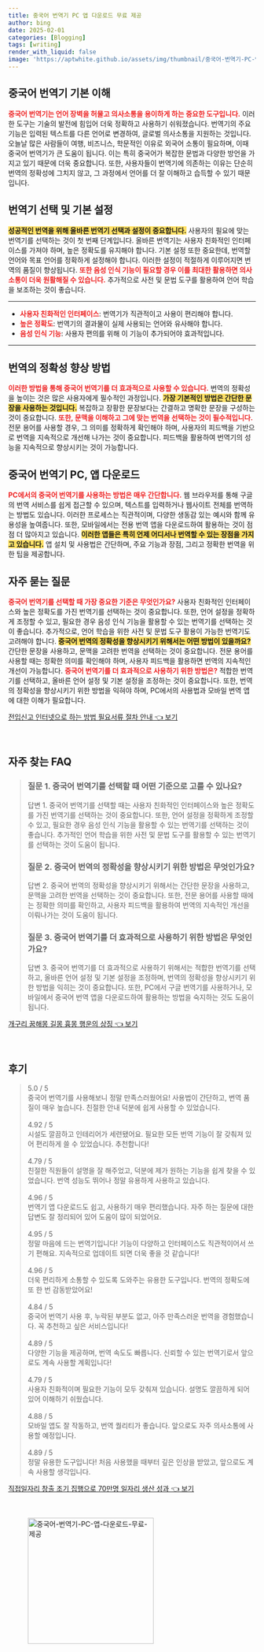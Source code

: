 ```yaml
---
title: 중국어 번역기 PC 앱 다운로드 무료 제공
author: bing
date: 2025-02-01
categories: [Blogging]
tags: [writing]
render_with_liquid: false
image: 'https://aptwhite.github.io/assets/img/thumbnail/중국어-번역기-PC-앱-다운로드-무료-제공.webp'
---
```



<h2 id='중국어_번역기_기본_이해'>중국어 번역기 기본 이해</h2>

<p><b><span style="color: #ee2323;">중국어 번역기는 언어 장벽을 허물고 의사소통을 용이하게 하는 중요한 도구입니다.</span></b> 이러한 도구는 기술의 발전에 힘입어 더욱 정확하고 사용하기 쉬워졌습니다. 번역기의 주요 기능은 입력된 텍스트를 다른 언어로 변경하여, 글로벌 의사소통을 지원하는 것입니다. 오늘날 많은 사람들이 여행, 비즈니스, 학문적인 이유로 외국어 소통이 필요하며, 이때 중국어 번역기가 큰 도움이 됩니다. 이는 특히 중국어가 복잡한 문법과 다양한 방언을 가지고 있기 때문에 더욱 중요합니다. 또한, 사용자들이 번역기에 의존하는 이유는 단순히 번역의 정확성에 그치지 않고, 그 과정에서 언어를 더 잘 이해하고 습득할 수 있기 때문입니다.</p>

<h2 id='번역기_선택_및_기본_설정'>번역기 선택 및 기본 설정</h2>

<p><b><span style="background-color: #ffe066;">성공적인 번역을 위해 올바른 번역기 선택과 설정이 중요합니다.</span></b> 사용자의 필요에 맞는 번역기를 선택하는 것이 첫 번째 단계입니다. 올바른 번역기는 사용자 친화적인 인터페이스를 가져야 하며, 높은 정확도를 유지해야 합니다. 기본 설정 또한 중요한데, 번역할 언어와 목표 언어를 정확하게 설정해야 합니다. 이러한 설정이 적절하게 이루어지면 번역의 품질이 향상됩니다. <b><span style="color: #ee2323;">또한 음성 인식 기능이 필요할 경우 이를 최대한 활용하면 의사소통이 더욱 원활해질 수 있습니다.</span></b> 추가적으로 사전 및 문법 도구를 활용하여 언어 학습을 보조하는 것이 좋습니다.</p>

<hr />

<ul>
    <li><b><span style="color: #ee2323;">사용자 친화적인 인터페이스</span></b>: 번역기가 직관적이고 사용이 편리해야 합니다.</li>
    <li><b><span style="color: #ee2323;">높은 정확도</span></b>: 번역기의 결과물이 실제 사용되는 언어와 유사해야 합니다.</li>
    <li><b><span style="color: #ee2323;">음성 인식 기능</span></b>: 사용자 편의를 위해 이 기능이 추가되어야 효과적입니다.</li>
</ul>

<hr />

<h2 id='번역의_정확성_향상_방법'>번역의 정확성 향상 방법</h2>

<p><b><span style="color: #ee2323;">이러한 방법을 통해 중국어 번역기를 더 효과적으로 사용할 수 있습니다.</span></b> 번역의 정확성을 높이는 것은 많은 사용자에게 필수적인 과정입니다. <b><span style="background-color: #ffe066;">가장 기본적인 방법은 간단한 문장을 사용하는 것입니다.</span></b> 복잡하고 장황한 문장보다는 간결하고 명확한 문장을 구성하는 것이 중요합니다. <b><span style="color: #ee2323;">또한, 문맥을 이해하고 그에 맞는 번역을 선택하는 것이 필수적입니다.</span></b> 전문 용어를 사용할 경우, 그 의미를 정확하게 확인해야 하며, 사용자의 피드백을 기반으로 번역을 지속적으로 개선해 나가는 것이 중요합니다. 피드백을 활용하여 번역기의 성능을 지속적으로 향상시키는 것이 가능합니다.</p>

<h2 id='중국어_번역기_PC_앱_다운로드'>중국어 번역기 PC, 앱 다운로드</h2>

<p><b><span style="color: #ee2323;">PC에서의 중국어 번역기를 사용하는 방법은 매우 간단합니다.</span></b> 웹 브라우저를 통해 구글의 번역 서비스를 쉽게 접근할 수 있으며, 텍스트를 입력하거나 웹사이트 전체를 번역하는 방법도 있습니다. 이러한 프로세스는 직관적이며, 다양한 생동감 있는 예시와 함께 유용성을 높여줍니다. 또한, 모바일에서는 전용 번역 앱을 다운로드하여 활용하는 것이 점점 더 많아지고 있습니다. <b><span style="background-color: #ffe066;">이러한 앱들은 특히 언제 어디서나 번역할 수 있는 장점을 가지고 있습니다.</span></b> 앱 설치 및 사용법은 간단하며, 주요 기능과 장점, 그리고 정확한 번역을 위한 팁을 제공합니다.</p>

<h2 id='자주_묻는_질문'>자주 묻는 질문</h2>

<p><b><span style="color: #ee2323;">중국어 번역기를 선택할 때 가장 중요한 기준은 무엇인가요?</span></b> 사용자 친화적인 인터페이스와 높은 정확도를 가진 번역기를 선택하는 것이 중요합니다. 또한, 언어 설정을 정확하게 조정할 수 있고, 필요한 경우 음성 인식 기능을 활용할 수 있는 번역기를 선택하는 것이 좋습니다. 추가적으로, 언어 학습을 위한 사전 및 문법 도구 활용이 가능한 번역기도 고려해야 합니다. <b><span style="background-color: #ffe066;">중국어 번역의 정확성을 향상시키기 위해서는 어떤 방법이 있을까요?</span></b> 간단한 문장을 사용하고, 문맥을 고려한 번역을 선택하는 것이 중요합니다. 전문 용어를 사용할 때는 정확한 의미를 확인해야 하며, 사용자 피드백을 활용하면 번역의 지속적인 개선이 가능합니다. <b><span style="color: #ee2323;">중국어 번역기를 더 효과적으로 사용하기 위한 방법은?</span></b> 적합한 번역기를 선택하고, 올바른 언어 설정 및 기본 설정을 조정하는 것이 중요합니다. 또한, 번역의 정확성을 향상시키기 위한 방법을 익혀야 하며, PC에서의 사용법과 모바일 번역 앱에 대한 이해가 필요합니다.</p>


<p><a class="click-button" title="전입신고 인터넷으로 하는 방법 필요서류 절차 안내" href="https://aptwhite.github.io/posts/%EC%A0%84%EC%9E%85%EC%8B%A0%EA%B3%A0-%EC%9D%B8%ED%84%B0%EB%84%B7%EC%9C%BC%EB%A1%9C-%ED%95%98%EB%8A%94-%EB%B0%A9%EB%B2%95-%ED%95%84%EC%9A%94%EC%84%9C%EB%A5%98-%EC%A0%88%EC%B0%A8-%EC%95%88%EB%82%B4/" rel="dofollow">전입신고 인터넷으로 하는 방법 필요서류 절차 안내 👈 보기</a></p><br>
<h2 id='자주_찾는_FAQ'>자주 찾는 FAQ</h2>
<div itemscope="" itemtype="https://schema.org/FAQPage"> 
<blockquote> 
<div itemscope="" itemprop="mainEntity" itemtype="https://schema.org/Question"> 
<h3 itemprop="name">질문 1. 중국어 번역기를 선택할 때 어떤 기준으로 고를 수 있나요?</h3> 
<div itemscope="" itemprop="acceptedAnswer" itemtype="https://schema.org/Answer"> 
<span itemprop="text"> 
<p>답변 1. 중국어 번역기를 선택할 때는 사용자 친화적인 인터페이스와 높은 정확도를 가진 번역기를 선택하는 것이 중요합니다. 또한, 언어 설정을 정확하게 조정할 수 있고, 필요한 경우 음성 인식 기능을 활용할 수 있는 번역기를 선택하는 것이 좋습니다. 추가적인 언어 학습을 위한 사전 및 문법 도구를 활용할 수 있는 번역기를 선택하는 것이 도움이 됩니다.</p> 
</span> 
</div> 
</div> 

<div itemscope="" itemprop="mainEntity" itemtype="https://schema.org/Question"> 
<h3 itemprop="name">질문 2. 중국어 번역의 정확성을 향상시키기 위한 방법은 무엇인가요?</h3> 
<div itemscope="" itemprop="acceptedAnswer" itemtype="https://schema.org/Answer"> 
<span itemprop="text"> 
<p>답변 2. 중국어 번역의 정확성을 향상시키기 위해서는 간단한 문장을 사용하고, 문맥을 고려한 번역을 선택하는 것이 중요합니다. 또한, 전문 용어를 사용할 때에는 정확한 의미를 확인하고, 사용자 피드백을 활용하여 번역의 지속적인 개선을 이뤄나가는 것이 도움이 됩니다.</p> 
</span> 
</div> 
</div> 

<div itemscope="" itemprop="mainEntity" itemtype="https://schema.org/Question"> 
<h3 itemprop="name">질문 3. 중국어 번역기를 더 효과적으로 사용하기 위한 방법은 무엇인가요?</h3> 
<div itemscope="" itemprop="acceptedAnswer" itemtype="https://schema.org/Answer"> 
<span itemprop="text"> 
<p>답변 3. 중국어 번역기를 더 효과적으로 사용하기 위해서는 적합한 번역기를 선택하고, 올바른 언어 설정 및 기본 설정을 조정하며, 번역의 정확성을 향상시키기 위한 방법을 익히는 것이 중요합니다. 또한, PC에서 구글 번역기를 사용하거나, 모바일에서 중국어 번역 앱을 다운로드하여 활용하는 방법을 숙지하는 것도 도움이 됩니다.</p> 
</span> 
</div> 
</div> 

</blockquote> 
</div>
<p><a class="click-button" title="개구리 꿈해몽 길몽 흉몽 행운의 상징" href="https://aptwhite.github.io/posts/%EA%B0%9C%EA%B5%AC%EB%A6%AC-%EA%BF%88%ED%95%B4%EB%AA%BD-%EA%B8%B8%EB%AA%BD-%ED%9D%89%EB%AA%BD-%ED%96%89%EC%9A%B4%EC%9D%98-%EC%83%81%EC%A7%95/" rel="dofollow">개구리 꿈해몽 길몽 흉몽 행운의 상징 👈 보기</a></p><br>
<h2 id='후기'>후기</h2>
<div itemscope itemtype="https://schema.org/Product">
  <blockquote>
  <div itemprop="review" itemscope itemtype="https://schema.org/Review">
      <div itemprop="reviewRating" itemscope itemtype="https://schema.org/Rating"> <span itemprop="ratingValue">5.0</span> / <span itemprop="bestRating">5</span> </div>
      <span itemprop="reviewBody">중국어 번역기를 사용해보니 정말 만족스러웠어요! 사용법이 간단하고, 번역 품질이 매우 높습니다. 친절한 안내 덕분에 쉽게 사용할 수 있었습니다.</span>
  </div>
  <br>
  <div itemprop="review" itemscope itemtype="https://schema.org/Review">
      <div itemprop="reviewRating" itemscope itemtype="https://schema.org/Rating"> <span itemprop="ratingValue">4.92</span> / <span itemprop="bestRating">5</span> </div>
      <span itemprop="reviewBody">시설도 깔끔하고 인테리어가 세련됐어요. 필요한 모든 번역 기능이 잘 갖춰져 있어 편리하게 쓸 수 있었습니다. 추천합니다!</span>
  </div>
  <br>
  <div itemprop="review" itemscope itemtype="https://schema.org/Review">
      <div itemprop="reviewRating" itemscope itemtype="https://schema.org/Rating"> <span itemprop="ratingValue">4.79</span> / <span itemprop="bestRating">5</span> </div>
      <span itemprop="reviewBody">친절한 직원들이 설명을 잘 해주었고, 덕분에 제가 원하는 기능을 쉽게 찾을 수 있었습니다. 번역 성능도 뛰어나 정말 유용하게 사용하고 있습니다.</span>
  </div>
  <br>
  <div itemprop="review" itemscope itemtype="https://schema.org/Review">
      <div itemprop="reviewRating" itemscope itemtype="https://schema.org/Rating"> <span itemprop="ratingValue">4.96</span> / <span itemprop="bestRating">5</span> </div>
      <span itemprop="reviewBody">번역기 앱 다운로드도 쉽고, 사용하기 매우 편리했습니다. 자주 하는 질문에 대한 답변도 잘 정리되어 있어 도움이 많이 되었어요. </span>
  </div>
  <br>
  <div itemprop="review" itemscope itemtype="https://schema.org/Review">
      <div itemprop="reviewRating" itemscope itemtype="https://schema.org/Rating"> <span itemprop="ratingValue">4.95</span> / <span itemprop="bestRating">5</span> </div>
      <span itemprop="reviewBody">정말 마음에 드는 번역기입니다! 기능이 다양하고 인터페이스도 직관적이어서 쓰기 편해요. 지속적으로 업데이트 되면 더욱 좋을 것 같습니다!</span>
  </div>
  <br>
  <div itemprop="review" itemscope itemtype="https://schema.org/Review">
      <div itemprop="reviewRating" itemscope itemtype="https://schema.org/Rating"> <span itemprop="ratingValue">4.96</span> / <span itemprop="bestRating">5</span> </div>
      <span itemprop="reviewBody">더욱 편리하게 소통할 수 있도록 도와주는 유용한 도구입니다. 번역의 정확도에 또 한 번 감동받았어요!</span>
  </div>
  <br>
  <div itemprop="review" itemscope itemtype="https://schema.org/Review">
      <div itemprop="reviewRating" itemscope itemtype="https://schema.org/Rating"> <span itemprop="ratingValue">4.84</span> / <span itemprop="bestRating">5</span> </div>
      <span itemprop="reviewBody">중국어 번역기 사용 후, 누락된 부분도 없고, 아주 만족스러운 번역을 경험했습니다. 꼭 추천하고 싶은 서비스입니다!</span>
  </div>
  <br>
  <div itemprop="review" itemscope itemtype="https://schema.org/Review">
      <div itemprop="reviewRating" itemscope itemtype="https://schema.org/Rating"> <span itemprop="ratingValue">4.89</span> / <span itemprop="bestRating">5</span> </div>
      <span itemprop="reviewBody">다양한 기능을 제공하며, 번역 속도도 빠릅니다. 신뢰할 수 있는 번역기로서 앞으로도 계속 사용할 계획입니다!</span>
  </div>
  <br>
  <div itemprop="review" itemscope itemtype="https://schema.org/Review">
      <div itemprop="reviewRating" itemscope itemtype="https://schema.org/Rating"> <span itemprop="ratingValue">4.79</span> / <span itemprop="bestRating">5</span> </div>
      <span itemprop="reviewBody">사용자 친화적이며 필요한 기능이 모두 갖춰져 있습니다. 설명도 깔끔하게 되어 있어 이해하기 쉬웠습니다.</span>
  </div>
  <br>
  <div itemprop="review" itemscope itemtype="https://schema.org/Review">
      <div itemprop="reviewRating" itemscope itemtype="https://schema.org/Rating"> <span itemprop="ratingValue">4.88</span> / <span itemprop="bestRating">5</span> </div>
      <span itemprop="reviewBody">모바일 앱도 잘 작동하고, 번역 퀄리티가 좋습니다. 앞으로도 자주 의사소통에 사용할 예정입니다.</span>
  </div>
  <br>
  <div itemprop="review" itemscope itemtype="https://schema.org/Review">
      <div itemprop="reviewRating" itemscope itemtype="https://schema.org/Rating"> <span itemprop="ratingValue">4.89</span> / <span itemprop="bestRating">5</span> </div>
      <span itemprop="reviewBody">정말 유용한 도구입니다! 처음 사용했을 때부터 깊은 인상을 받았고, 앞으로도 계속 사용할 생각입니다.</span>
  </div>
  </blockquote>
</div>
<p><a class="click-button" title="직접일자리 창출 조기 집행으로 70만명 일자리 생산 성과" href="https://aptwhite.github.io/posts/%EC%A7%81%EC%A0%91%EC%9D%BC%EC%9E%90%EB%A6%AC-%EC%B0%BD%EC%B6%9C-%EC%A1%B0%EA%B8%B0-%EC%A7%91%ED%96%89%EC%9C%BC%EB%A1%9C-70%EB%A7%8C%EB%AA%85-%EC%9D%BC%EC%9E%90%EB%A6%AC-%EC%83%9D%EC%82%B0-%EC%84%B1%EA%B3%BC/" rel="dofollow">직접일자리 창출 조기 집행으로 70만명 일자리 생산 성과 👈 보기</a></p><br>
<figure class="image"><img src="https://aptwhite.github.io/assets/img/thumbnail/중국어-번역기-PC-앱-다운로드-무료-제공.webp" alt="중국어-번역기-PC-앱-다운로드-무료-제공" width="256" height="256"></figure>